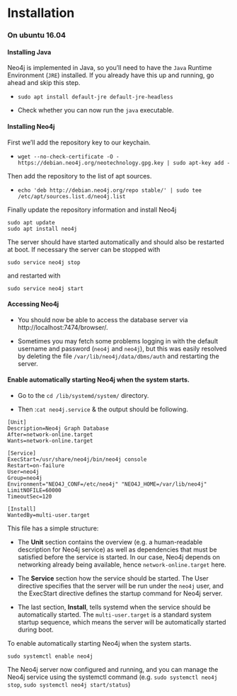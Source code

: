 # Installation
###  On ubuntu 16.04
#### Installing Java
Neo4j is implemented in Java, so you’ll need to have the `Java` Runtime Environment (`JRE`) installed. If you already have this up and running, go ahead and skip this step.

+ `sudo apt install default-jre default-jre-headless`

+ Check whether you can now run the `java` executable.

#### Installing Neo4j
First we’ll add the repository key to our keychain.
+ `wget --no-check-certificate -O - https://debian.neo4j.org/neotechnology.gpg.key | sudo apt-key add -`

Then add the repository to the list of apt sources.

+ `echo 'deb http://debian.neo4j.org/repo stable/' | sudo tee /etc/apt/sources.list.d/neo4j.list`

Finally update the repository information and install Neo4j
```
sudo apt update
sudo apt install neo4j
```

The server should have started automatically and should also be restarted at boot. If necessary the server can be stopped with

`sudo service neo4j stop`

and restarted with

`sudo service neo4j start`


#### Accessing Neo4j
+ You should now be able to access the database server via http://localhost:7474/browser/.

+ Sometimes you may fetch  some problems logging in with the default username and password (`neo4j` and `neo4j`), but this was easily resolved by deleting the file `/var/lib/neo4j/data/dbms/auth` and restarting the server.

####  Enable automatically starting Neo4j when the system starts.

+ Go to the `cd /lib/systemd/system/` directory.

+ Then :`cat neo4j.service` & the output should be following.

```
[Unit]
Description=Neo4j Graph Database
After=network-online.target
Wants=network-online.target

[Service]
ExecStart=/usr/share/neo4j/bin/neo4j console
Restart=on-failure
User=neo4j
Group=neo4j
Environment="NEO4J_CONF=/etc/neo4j" "NEO4J_HOME=/var/lib/neo4j"
LimitNOFILE=60000
TimeoutSec=120

[Install]
WantedBy=multi-user.target
```
This file has a simple structure:

+ The **Unit** section contains the overview (e.g. a human-readable description for Neo4j service) as well as dependencies that must be satisfied before the service is started. In our case, Neo4j depends on networking already being available, hence `network-online.target` here.

+ The **Service** section how the service should be started. The User directive specifies that the server will be run under the `neo4j` user, and the ExecStart directive defines the startup command for Neo4j server.

+ The last section, **Install**, tells systemd when the service should be automatically started. The `multi-user.target` is a standard system startup sequence, which means the server will be automatically started during boot.

To enable automatically starting Neo4j when the system starts.

`sudo systemctl enable neo4j`

The Neo4j server now configured and running, and you can manage the Neo4j service using the systemctl command (e.g. `sudo systemctl neo4j stop`, `sudo systemctl neo4j start/status`)
